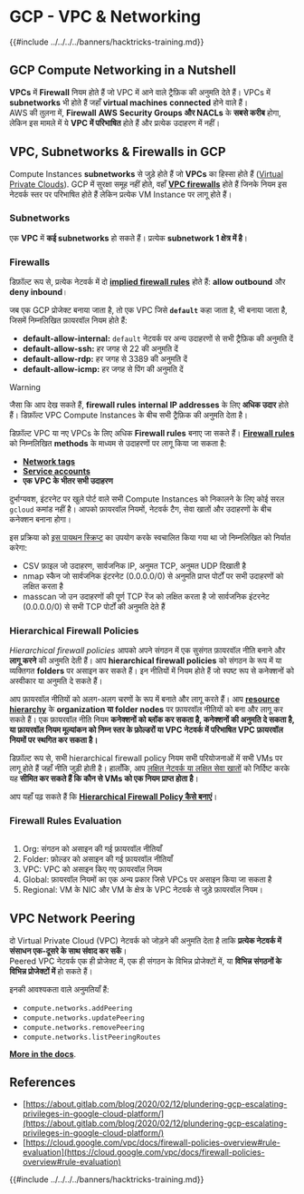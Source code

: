 # GCP - VPC & Networking

{{#include ../../../../banners/hacktricks-training.md}}

## **GCP Compute Networking in a Nutshell**

**VPCs** में **Firewall** नियम होते हैं जो VPC में आने वाले ट्रैफ़िक की अनुमति देते हैं। VPCs में **subnetworks** भी होते हैं जहाँ **virtual machines** **connected** होने वाले हैं।\
AWS की तुलना में, **Firewall** **AWS** **Security Groups और NACLs** के **सबसे करीब** होगा, लेकिन इस मामले में ये **VPC में परिभाषित** होते हैं और प्रत्येक उदाहरण में नहीं।

## **VPC, Subnetworks & Firewalls in GCP**

Compute Instances **subnetworks** से जुड़े होते हैं जो **VPCs** का हिस्सा होते हैं ([Virtual Private Clouds](https://cloud.google.com/vpc/docs/vpc)). GCP में सुरक्षा समूह नहीं होते, वहाँ [**VPC firewalls**](https://cloud.google.com/vpc/docs/firewalls) होते हैं जिनके नियम इस नेटवर्क स्तर पर परिभाषित होते हैं लेकिन प्रत्येक VM Instance पर लागू होते हैं।

### Subnetworks

एक **VPC** में **कई subnetworks** हो सकते हैं। प्रत्येक **subnetwork 1 क्षेत्र में है**।

### Firewalls

डिफ़ॉल्ट रूप से, प्रत्येक नेटवर्क में दो [**implied firewall rules**](https://cloud.google.com/vpc/docs/firewalls#default_firewall_rules) होते हैं: **allow outbound** और **deny inbound**।

जब एक GCP प्रोजेक्ट बनाया जाता है, तो एक VPC जिसे **`default`** कहा जाता है, भी बनाया जाता है, जिसमें निम्नलिखित फ़ायरवॉल नियम होते हैं:

- **default-allow-internal:** `default` नेटवर्क पर अन्य उदाहरणों से सभी ट्रैफ़िक की अनुमति दें
- **default-allow-ssh:** हर जगह से 22 की अनुमति दें
- **default-allow-rdp:** हर जगह से 3389 की अनुमति दें
- **default-allow-icmp:** हर जगह से पिंग की अनुमति दें

> [!WARNING]
> जैसा कि आप देख सकते हैं, **firewall rules** **internal IP addresses** के लिए **अधिक उदार** होते हैं। डिफ़ॉल्ट VPC Compute Instances के बीच सभी ट्रैफ़िक की अनुमति देता है।

डिफ़ॉल्ट VPC या नए VPCs के लिए अधिक **Firewall rules** बनाए जा सकते हैं। [**Firewall rules**](https://cloud.google.com/vpc/docs/firewalls) को निम्नलिखित **methods** के माध्यम से उदाहरणों पर लागू किया जा सकता है:

- [**Network tags**](https://cloud.google.com/vpc/docs/add-remove-network-tags)
- [**Service accounts**](https://cloud.google.com/vpc/docs/firewalls#serviceaccounts)
- **एक VPC के भीतर सभी उदाहरण**

दुर्भाग्यवश, इंटरनेट पर खुले पोर्ट वाले सभी Compute Instances को निकालने के लिए कोई सरल `gcloud` कमांड नहीं है। आपको फ़ायरवॉल नियमों, नेटवर्क टैग, सेवा खातों और उदाहरणों के बीच कनेक्शन बनाना होगा।

इस प्रक्रिया को [इस पायथन स्क्रिप्ट](https://gitlab.com/gitlab-com/gl-security/gl-redteam/gcp_firewall_enum) का उपयोग करके स्वचालित किया गया था जो निम्नलिखित को निर्यात करेगा:

- CSV फ़ाइल जो उदाहरण, सार्वजनिक IP, अनुमत TCP, अनुमत UDP दिखाती है
- nmap स्कैन जो सार्वजनिक इंटरनेट (0.0.0.0/0) से अनुमति प्राप्त पोर्टों पर सभी उदाहरणों को लक्षित करता है
- masscan जो उन उदाहरणों की पूर्ण TCP रेंज को लक्षित करता है जो सार्वजनिक इंटरनेट (0.0.0.0/0) से सभी TCP पोर्टों की अनुमति देते हैं

### Hierarchical Firewall Policies <a href="#hierarchical-firewall-policies" id="hierarchical-firewall-policies"></a>

_Hierarchical firewall policies_ आपको अपने संगठन में एक सुसंगत फ़ायरवॉल नीति बनाने और **लागू करने** की अनुमति देती हैं। आप **hierarchical firewall policies** को संगठन के रूप में या व्यक्तिगत **folders** पर असाइन कर सकते हैं। इन नीतियों में नियम होते हैं जो स्पष्ट रूप से कनेक्शनों को अस्वीकार या अनुमति दे सकते हैं।

आप फ़ायरवॉल नीतियों को अलग-अलग चरणों के रूप में बनाते और लागू करते हैं। आप [**resource hierarchy**](https://cloud.google.com/resource-manager/docs/cloud-platform-resource-hierarchy) के **organization या folder nodes** पर फ़ायरवॉल नीतियों को बना और लागू कर सकते हैं। एक फ़ायरवॉल नीति नियम **कनेक्शनों को ब्लॉक कर सकता है, कनेक्शनों की अनुमति दे सकता है, या फ़ायरवॉल नियम मूल्यांकन को निम्न स्तर के फ़ोल्डरों या VPC नेटवर्क में परिभाषित VPC फ़ायरवॉल नियमों पर स्थगित कर सकता है।**

डिफ़ॉल्ट रूप से, सभी hierarchical firewall policy नियम सभी परियोजनाओं में सभी VMs पर लागू होते हैं जहाँ नीति जुड़ी होती है। हालाँकि, आप [लक्षित नेटवर्क या लक्षित सेवा खातों](https://cloud.google.com/vpc/docs/firewall-policies#targets) को निर्दिष्ट करके यह **सीमित कर सकते हैं कि कौन से VMs को एक नियम प्राप्त होता है**।

आप यहाँ पढ़ सकते हैं कि [**Hierarchical Firewall Policy कैसे बनाएं**](https://cloud.google.com/vpc/docs/using-firewall-policies#gcloud)।

### Firewall Rules Evaluation

<figure><img src="../../../../images/image (2) (1) (1).png" alt=""><figcaption></figcaption></figure>

1. Org: संगठन को असाइन की गई फ़ायरवॉल नीतियाँ
2. Folder: फ़ोल्डर को असाइन की गई फ़ायरवॉल नीतियाँ
3. VPC: VPC को असाइन किए गए फ़ायरवॉल नियम
4. Global: फ़ायरवॉल नियमों का एक अन्य प्रकार जिसे VPCs पर असाइन किया जा सकता है
5. Regional: VM के NIC और VM के क्षेत्र के VPC नेटवर्क से जुड़े फ़ायरवॉल नियम।

## VPC Network Peering

दो Virtual Private Cloud (VPC) नेटवर्क को जोड़ने की अनुमति देता है ताकि **प्रत्येक नेटवर्क में संसाधन एक-दूसरे के साथ संवाद कर सकें**।\
Peered VPC नेटवर्क एक ही प्रोजेक्ट में, एक ही संगठन के विभिन्न प्रोजेक्टों में, या **विभिन्न संगठनों के विभिन्न प्रोजेक्टों में** हो सकते हैं।

इनकी आवश्यकता वाले अनुमतियाँ हैं:

- `compute.networks.addPeering`
- `compute.networks.updatePeering`
- `compute.networks.removePeering`
- `compute.networks.listPeeringRoutes`

[**More in the docs**](https://cloud.google.com/vpc/docs/vpc-peering).

## References

- [https://about.gitlab.com/blog/2020/02/12/plundering-gcp-escalating-privileges-in-google-cloud-platform/](https://about.gitlab.com/blog/2020/02/12/plundering-gcp-escalating-privileges-in-google-cloud-platform/)
- [https://cloud.google.com/vpc/docs/firewall-policies-overview#rule-evaluation](https://cloud.google.com/vpc/docs/firewall-policies-overview#rule-evaluation)

{{#include ../../../../banners/hacktricks-training.md}}
